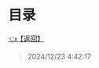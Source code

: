 # 目录  


[👈【返回】](/--Catalog--/Unity笔记/Unity光照和渲染/--Catalog--Unity光照和渲染)  








> 2024/12/23 4:42:17
